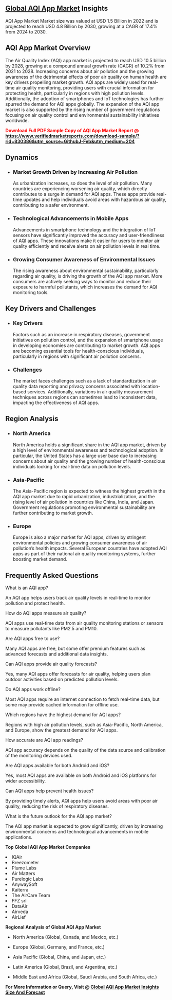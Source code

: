 <h2><a href="https://www.verifiedmarketreports.com/download-sample/?rid=830386&amp;utm_source=GithubJ&amp;utm_medium=204" target="_blank">Global AQI App Market</a> Insights</h2><p>AQI App Market Market size was valued at USD 1.5 Billion in 2022 and is projected to reach USD 4.8 Billion by 2030, growing at a CAGR of 17.4% from 2024 to 2030.</p><p> <h2>AQI App Market Overview</h2> <p>The Air Quality Index (AQI) app market is projected to reach USD 10.5 billion by 2028, growing at a compound annual growth rate (CAGR) of 10.2% from 2021 to 2028. Increasing concerns about air pollution and the growing awareness of the detrimental effects of poor air quality on human health are key drivers propelling market growth. AQI apps are widely used for real-time air quality monitoring, providing users with crucial information for protecting health, particularly in regions with high pollution levels. Additionally, the adoption of smartphones and IoT technologies has further spurred the demand for AQI apps globally. The expansion of the AQI app market is also supported by the rising number of government regulations focusing on air quality control and environmental sustainability initiatives worldwide.</p> <p><strong><p><span class=""><span style="color: #ff0000;"><strong>Download Full PDF Sample Copy of AQI App Market Report</strong> @ </span><a href="https://www.verifiedmarketreports.com/download-sample/?rid=830386&amp;utm_source=GithubJ-Feb&amp;utm_medium=204" target="_blank">https://www.verifiedmarketreports.com/download-sample/?rid=830386&amp;utm_source=GithubJ-Feb&amp;utm_medium=204</a></span></p></strong></p> <h2>Dynamics</h2> <ul> <li><h3>Market Growth Driven by Increasing Air Pollution</h3> <p>As urbanization increases, so does the level of air pollution. Many countries are experiencing worsening air quality, which directly contributes to a surge in demand for AQI apps. These apps provide real-time updates and help individuals avoid areas with hazardous air quality, contributing to a safer environment.</p> </li> <li><h3>Technological Advancements in Mobile Apps</h3> <p>Advancements in smartphone technology and the integration of IoT sensors have significantly improved the accuracy and user-friendliness of AQI apps. These innovations make it easier for users to monitor air quality efficiently and receive alerts on air pollution levels in real time.</p> </li> <li><h3>Growing Consumer Awareness of Environmental Issues</h3> <p>The rising awareness about environmental sustainability, particularly regarding air quality, is driving the growth of the AQI app market. More consumers are actively seeking ways to monitor and reduce their exposure to harmful pollutants, which increases the demand for AQI monitoring tools.</p> </li> </ul> <h2>Key Drivers and Challenges</h2> <ul> <li><h3>Key Drivers</h3> <p>Factors such as an increase in respiratory diseases, government initiatives on pollution control, and the expansion of smartphone usage in developing economies are contributing to market growth. AQI apps are becoming essential tools for health-conscious individuals, particularly in regions with significant air pollution concerns.</p> </li> <li><h3>Challenges</h3> <p>The market faces challenges such as a lack of standardization in air quality data reporting and privacy concerns associated with location-based services. Additionally, variations in air quality measurement techniques across regions can sometimes lead to inconsistent data, impacting the effectiveness of AQI apps.</p> </li> </ul> <h2>Region Analysis</h2> <ul> <li><h3>North America</h3> <p>North America holds a significant share in the AQI app market, driven by a high level of environmental awareness and technological adoption. In particular, the United States has a large user base due to increasing concerns about air quality and the growing number of health-conscious individuals looking for real-time data on pollution levels.</p> </li> <li><h3>Asia-Pacific</h3> <p>The Asia-Pacific region is expected to witness the highest growth in the AQI app market due to rapid urbanization, industrialization, and the rising level of air pollution in countries like China, India, and Japan. Government regulations promoting environmental sustainability are further contributing to market growth.</p> </li> <li><h3>Europe</h3> <p>Europe is also a major market for AQI apps, driven by stringent environmental policies and growing consumer awareness of air pollution’s health impacts. Several European countries have adopted AQI apps as part of their national air quality monitoring systems, further boosting market demand.</p> </li> </ul> <h2>Frequently Asked Questions</h2> <p>What is an AQI app?</p> <p>An AQI app helps users track air quality levels in real-time to monitor pollution and protect health.</p> <p>How do AQI apps measure air quality?</p> <p>AQI apps use real-time data from air quality monitoring stations or sensors to measure pollutants like PM2.5 and PM10.</p> <p>Are AQI apps free to use?</p> <p>Many AQI apps are free, but some offer premium features such as advanced forecasts and additional data insights.</p> <p>Can AQI apps provide air quality forecasts?</p> <p>Yes, many AQI apps offer forecasts for air quality, helping users plan outdoor activities based on predicted pollution levels.</p> <p>Do AQI apps work offline?</p> <p>Most AQI apps require an internet connection to fetch real-time data, but some may provide cached information for offline use.</p> <p>Which regions have the highest demand for AQI apps?</p> <p>Regions with high air pollution levels, such as Asia-Pacific, North America, and Europe, show the greatest demand for AQI apps.</p> <p>How accurate are AQI app readings?</p> <p>AQI app accuracy depends on the quality of the data source and calibration of the monitoring devices used.</p> <p>Are AQI apps available for both Android and iOS?</p> <p>Yes, most AQI apps are available on both Android and iOS platforms for wider accessibility.</p> <p>Can AQI apps help prevent health issues?</p> <p>By providing timely alerts, AQI apps help users avoid areas with poor air quality, reducing the risk of respiratory diseases.</p> <p>What is the future outlook for the AQI app market?</p> <p>The AQI app market is expected to grow significantly, driven by increasing environmental concerns and technological advancements in mobile applications.</p> </p><p><strong>Top Global AQI App Market Companies</strong></p><div data-test-id=""><p><li>IQAir</li><li> Breezometer</li><li> Plume Labs</li><li> Air Matters</li><li> Purelogic Labs</li><li> AnywaySoft</li><li> Kaiterra</li><li> The AirCare Team</li><li> FFZ srl</li><li> DataAir</li><li> Airveda</li><li> AirLief</li></p><div><strong>Regional Analysis of&nbsp;Global AQI App Market</strong></div><ul><li dir="ltr"><p dir="ltr">North America&nbsp;(Global, Canada, and Mexico, etc.)</p></li><li dir="ltr"><p dir="ltr">Europe (Global, Germany, and France, etc.)</p></li><li dir="ltr"><p dir="ltr">Asia Pacific&nbsp;(Global, China, and Japan, etc.)</p></li><li dir="ltr"><p dir="ltr">Latin America&nbsp;(Global, Brazil, and Argentina, etc.)</p></li><li dir="ltr">Middle East and Africa&nbsp;(Global, Saudi Arabia, and South Africa, etc.)</li></ul><p><strong>For More Information or Query, Visit @&nbsp;</strong><strong><a href="https://www.verifiedmarketreports.com/product/aqi-app-market/?utm_source=GithubJ&amp;utm_medium=204" target="_blank">Global AQI App Market Insights Size And Forecast</a></strong></p></div>
